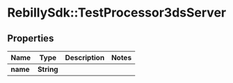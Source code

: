 # RebillySdk::TestProcessor3dsServer

## Properties
Name | Type | Description | Notes
------------ | ------------- | ------------- | -------------
**name** | **String** |  | 

